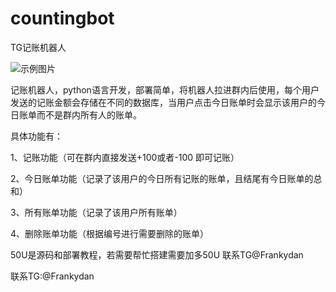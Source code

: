# countingbot

TG记账机器人

![示例图片]((https://github.com/222h/countingbot/blob/main/photo_2024-11-26_22-43-45%20(2).jpg))




记账机器人，python语言开发，部署简单，将机器人拉进群内后使用，每个用户发送的记账金额会存储在不同的数据库，当用户点击今日账单时会显示该用户的今日账单而不是群内所有人的账单。

具体功能有：

1、记账功能（可在群内直接发送+100或者-100 即可记账）

2、今日账单功能（记录了该用户的今日所有记账的账单，且结尾有今日账单的总和）

3、所有账单功能（记录了该用户所有账单）

4、删除账单功能（根据编号进行需要删除的账单）

50U是源码和部署教程，若需要帮忙搭建需要加多50U 联系TG@Frankydan




联系TG:@Frankydan

